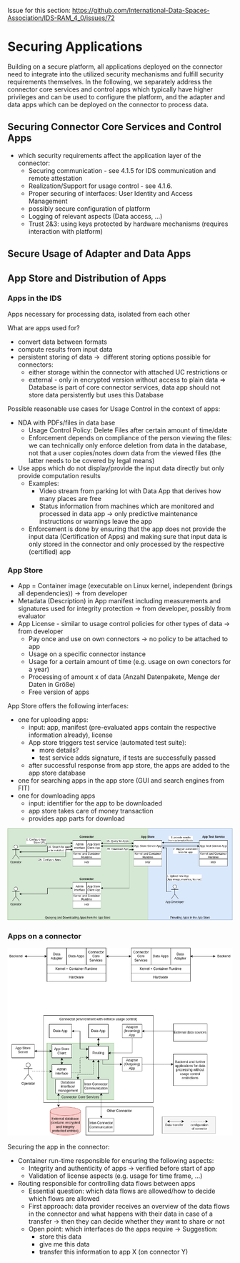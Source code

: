 Issue for this section: https://github.com/International-Data-Spaces-Association/IDS-RAM_4_0/issues/72
# Securing Applications

Building on a secure platform, all applications deployed on the connector need to integrate into the utilized security mechanisms and fulfill security requirements themselves.
In the following, we separately address the connector core services and control apps which typically have higher privileges and can be used to configure the platform, and the adapter and data apps which can be deployed on the connector to process data.

## Securing Connector Core Services and Control Apps
* which security requirements affect the application layer of the connector:
  * Securing communication - see 4.1.5 for IDS communication and remote attestation
  * Realization/Support for usage control - see 4.1.6.
  * Proper securing of interfaces: User Identity and Access Management
  * possibly secure configuration of platform
  * Logging of relevant aspects (Data access, ...)
  * Trust 2&3: using keys protected by hardware mechanisms (requires interaction with platform)


## Secure Usage of Adapter and Data Apps


## App Store and Distribution of Apps

### Apps in the IDS
Apps necessary for processing data, isolated from each other

What are apps used for?
* convert data between formats
* compute results from input data
* persistent storing of data →  different storing options possible for connectors:
  * either storage within the connector with attached UC restrictions or
  * external - only in encrypted version without access to plain data
  => Database is part of core connector services, data app should not store data persistently but uses this Database

Possible reasonable use cases for Usage Control in the context of apps:
* NDA with PDFs/files in data base
  * Usage Control Policy: Delete Files after certain amount of time/date
  * Enforcement depends on compliance of the person viewing the files: we can technically only enforce deletion from data in the database, not that a user copies/notes down data from the viewed files (the latter needs to be covered by legal means)
* Use apps which do not display/provide the input data directly but only provide computation results
  * Examples:
    * Video stream from parking lot with Data App that derives how many places are free
    * Status information from machines which are monitored and processed in data app → only predictive maintenance instructions or warnings leave the app
  * Enforcement is done by ensuring that the app does not provide the input data (Certification of Apps) and making sure that input data is only stored in the connector and only processed by the respective (certified) app

### App Store
* App = Container image (executable on Linux kernel, independent (brings all dependencies)) -> from developer
* Metadata (Description) in App manifest including measurements and signatures used for integrity protection -> from developer, possibly from evaluator
* App License - similar to usage control policies for other types of data -> from developer
  * Pay once and use on own connectors -> no policy to be attached to app
  * Usage on a specific connector instance
  * Usage for a certain amount of time (e.g. usage on own conectors for a year)
  * Processing of amount x of data (Anzahl Datenpakete, Menge der Daten in Größe)
  * Free version of apps

App Store offers the following interfaces:
* one for uploading apps:
  * input: app, manifest (pre-evaluated apps contain the respective information already), license
  * App store triggers test service (automated test suite):
    * more details?
    * test service adds signature, if tests are successfully passed
  * after successful response from app store, the apps are added to the app store database
* one for searching apps in the app store (GUI and search engines from FIT)
* one for downloading apps
  * input: identifier for the app to be downloaded
  * app store takes care of money transaction
  * provides app parts for download

![App Store Interactions](./media/app_store_interaction.png)

### Apps on a connector
![App Interactions](./media/app_interaction.png)

Securing the app in the connector:
* Container run-time responsible for ensuring the following aspects:
  * Integrity and authenticity of apps -> verified before start of app
  * Validation of license aspects (e.g. usage for time frame, ...)
* Routing responsible for controlling data flows between apps
  * Essential question: which data flows are allowed/how to decide which flows are allowed
  * First approach: data provider receives an overview of the data flows in the connector and what happens with their data in case of a transfer -> then they can decide whether they want to share or not
  * Open point: which interfaces do the apps require → Suggestion:
    * store this data
    * give me this data
    * transfer this information to app X (on connector Y)
